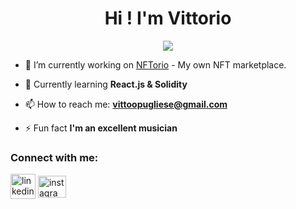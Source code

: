 <h1 align="center">Hi ! I'm Vittorio</h1>

<p align="center">
  <img src="https://readme-typing-svg.herokuapp.com/?color=c33BIF7&size=28&duration=6000&width=552&lines=Frontend+developer+from+Argentina">
</p>

- 🔭 I’m currently working on [NFTorio](https://vittoopugliese.github.io/NFTorio/) - My own NFT marketplace.

- 🌱 Currently learning **React.js & Solidity**

- 📫 How to reach me: **vittoopugliese@gmail.com**

- ⚡ Fun fact **I'm an excellent musician**

<h3 align="left">Connect with me:</h3>
<p align="left">
<a href="https://www.linkedin.com/in/vittoopugliese" target="_blank" ><img align="center" src="https://cdn-icons-png.flaticon.com/512/145/145807.png" alt="linkedin" height="40" width="40" /></a>
<a href="https://www.instagram.com/vittoopugliese/" target="_blank" ><img align="center" src="https://raw.githubusercontent.com/rahuldkjain/github-profile-readme-generator/master/src/images/icons/Social/instagram.svg" alt="instagram" height="35" width="45" /></a>
</p>
